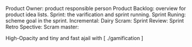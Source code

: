 Product Owner: product responsible person
Product Backlog: overview for product idea lists.
Sprint: the varification and sprint running.
Sprint Runing: scheme goal in the sprint.
Incremental:
Dairy Scram:
Sprint Review:
Sprint Retro Spective:
Scram master:

High-Opacity and tiny and fast ajail with [ ./gamification ]

